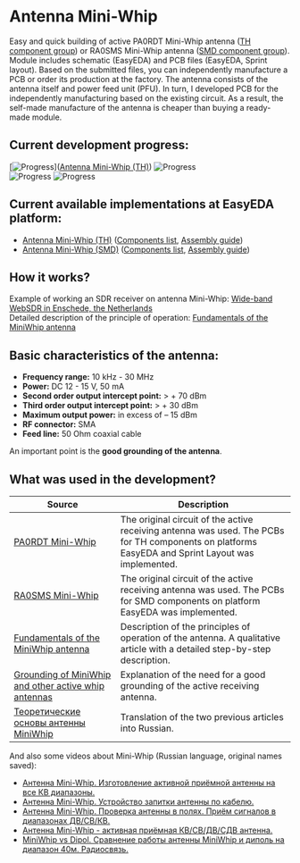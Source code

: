 # Antenna Mini-Whip

Easy and quick building of active PA0RDT Mini-Whip antenna ([TH component group](./TH)) or RA0SMS Mini-Whip antenna ([SMD component group](./SMD/EasyEDA)). Module includes schematic (EasyEDA) and PCB files (EasyEDA, Sprint layout). Based on the submitted files, you can independently manufacture a PCB or order its production at the factory. The antenna consists of the antenna itself and power feed unit (PFU). In turn, I developed PCB for the independently manufacturing based on the existing circuit. As a result, the self-made manufacture of the antenna is cheaper than buying a ready-made module.

## Current development progress:
[![Progress](https://img.shields.io/badge/Antenna%20Mini--Whip%20%28TH%29-tested-green.svg)]([Antenna Mini-Whip (TH)]) ![Progress](https://img.shields.io/badge/version-2.5.EE-blue.svg)  
![Progress](https://img.shields.io/badge/Antenna%20Mini--Whip%20%28SMD%29-not%20tested-yellow.svg) ![Progress](https://img.shields.io/badge/version-1.3.EE-blue.svg)  

## Current available implementations at EasyEDA platform:
- [Antenna Mini-Whip (TH)] ([Components list](./TH/Components%20list.md), [Assembly guide](./TH/Assembly%20guide.md))
- [Antenna Mini-Whip (SMD)] ([Components list](./SMD/Components%20list.md), [Assembly guide](./SMD/Assembly%20guide.md))

## How it works?
Example of working an SDR receiver on antenna Mini-Whip: [Wide-band WebSDR in Enschede, the Netherlands]  
Detailed description of the principle of operation: [Fundamentals of the MiniWhip antenna]

## Basic characteristics of the antenna:

- **Frequency range:** 10 kHz - 30 MHz
- **Power:** DC 12 - 15 V, 50 mA
- **Second order output intercept point:** > + 70 dBm
- **Third order output intercept point:** > + 30 dBm
- **Maximum output power:** in excess of – 15 dBm
- **RF connector:** SMA
- **Feed line:** 50 Ohm coaxial cable

An important point is the **good grounding of the antenna**.

## What was used in the development?
| Source | Description |
| ------ | ------ |
| [PA0RDT Mini-Whip] | The original circuit of the active receiving antenna was used. The PCBs for TH components on platforms EasyEDA and Sprint Layout was implemented. |
| [RA0SMS Mini-Whip] | The original circuit of the active receiving antenna was used. The PCBs for SMD components on platform EasyEDA was implemented. |
| [Fundamentals of the MiniWhip antenna] | Description of the principles of operation of the antenna. A qualitative article with a detailed step-by-step description. |
| [Grounding of MiniWhip and other active whip antennas] | Explanation of the need for a good grounding of the active receiving antenna. |
| [Теоретические основы антенны MiniWhip] | Translation of the two previous articles into Russian.  |

And also some videos about Mini-Whip (Russian language, original names saved):

- [Антенна Mini-Whip. Изготовление активной приёмной антенны на все КВ диапазоны.](https://www.youtube.com/watch?v=wIoeg69Uv6g)
- [Антенна Mini-Whip. Устройство запитки антенны по кабелю.](https://www.youtube.com/watch?v=J28H7zGxNyg)
- [Антенна Mini-Whip. Проверка антенны в полях. Приём сигналов в диапазонах ДВ/СВ/КВ.](https://www.youtube.com/watch?v=SuCMK43mWR0)
- [Антенна Mini-Whip - активная приёмная КВ/СВ/ДВ/СДВ антенна.](https://www.youtube.com/watch?v=mPkObZw7KLg)
- [MiniWhip vs Dipol. Сравнение работы антенны MiniWhip и диполь на диапазон 40м. Радиосвязь.](https://www.youtube.com/watch?v=QXBOGIJIDug&t)

[PA0RDT Mini-Whip]: <http://dl1dbc.net/SAQ/miniwhip.html>
[RA0SMS Mini-Whip]: <http://www.ra0sms.ru/p/the-active-antenna-mini-whip-10-khz-30.html>
[Fundamentals of the MiniWhip antenna]: <http://www.pa3fwm.nl/technotes/tn07.html>
[Grounding of MiniWhip and other active whip antennas]: <http://www.pa3fwm.nl/technotes/tn09d.html>
[Теоретические основы антенны MiniWhip]: <http://www.ra0sms.ru/p/mini-whip.html>
[Wide-band WebSDR in Enschede, the Netherlands]: <http://websdr.ewi.utwente.nl:8901/>
[Antenna Mini-Whip (TH)]: <https://easyeda.com/igor.nikolaevich.96/Antenna_Mini_Whip-d8935f151d3a4221a9a3aacae3acdb65>
[Antenna Mini-Whip (SMD)]: <https://easyeda.com/IgrikXD/Antenna_Mini_Whip_SMD-74e9e6740b814f6c901a811855125754>